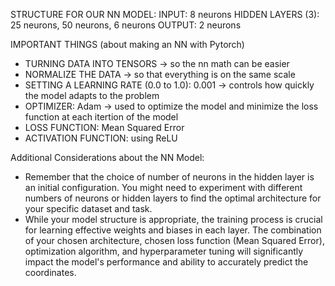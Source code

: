 STRUCTURE FOR OUR NN MODEL: 
    INPUT: 8 neurons
    HIDDEN LAYERS (3): 25 neurons, 50 neurons, 6 neurons
    OUTPUT: 2 neurons

IMPORTANT THINGS (about making an NN with Pytorch)
- TURNING DATA INTO TENSORS -> so the nn math can be easier
- NORMALIZE THE DATA -> so that everything is on the same scale
- SETTING A LEARNING RATE (0.0 to 1.0): 0.001 -> controls how quickly the model adapts to the problem
- OPTIMIZER: Adam -> used to optimize the model and minimize the loss function at each itertion of the model
- LOSS FUNCTION: Mean Squared Error
- ACTIVATION FUNCTION: using ReLU

Additional Considerations about the NN Model:

- Remember that the choice of number of neurons in the hidden layer is an initial configuration. You might need to experiment with different numbers of neurons or hidden layers to find the optimal architecture for your specific dataset and task.
- While your model structure is appropriate, the training process is crucial for learning effective weights and biases in each layer. The combination of your chosen architecture, chosen loss function (Mean Squared Error), optimization algorithm, and hyperparameter tuning will significantly impact the model's performance and ability to accurately predict the coordinates.


